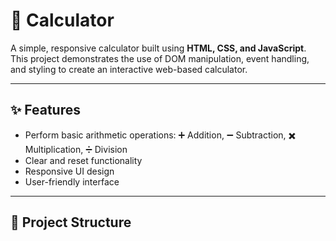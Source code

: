 # 🧮 Calculator

A simple, responsive calculator built using **HTML, CSS, and JavaScript**.  
This project demonstrates the use of DOM manipulation, event handling, and styling to create an interactive web-based calculator.

---

## ✨ Features
- Perform basic arithmetic operations: ➕ Addition, ➖ Subtraction, ✖️ Multiplication, ➗ Division
- Clear and reset functionality
- Responsive UI design
- User-friendly interface

---

## 📂 Project Structure

